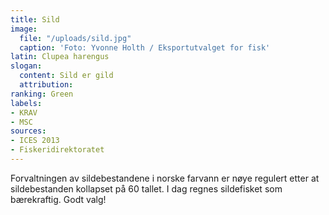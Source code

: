 ```yaml
---
title: Sild
image:
  file: "/uploads/sild.jpg"
  caption: 'Foto: Yvonne Holth / Eksportutvalget for fisk'
latin: Clupea harengus
slogan:
  content: Sild er gild
  attribution: 
ranking: Green
labels:
- KRAV
- MSC
sources:
- ICES 2013
- Fiskeridirektoratet
---
```


Forvaltningen av sildebestandene i norske farvann er nøye regulert etter at sildebestanden kollapset på 60 tallet. I dag regnes sildefisket som bærekraftig. Godt valg!